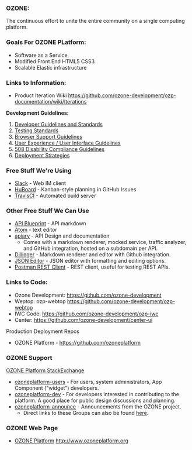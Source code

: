 ### OZONE: 
The continuous effort to unite the entire community on a single computing platform.

### Goals For OZONE PLatform:
* Software as a Service
* Modified Front End HTML5 CSS3
* Scalable Elastic infrastructure


### Links to Information:

* Product Iteration Wiki https://github.com/ozone-development/ozp-documentation/wiki/Iterations


**Development Guidelines:**

1. [Developer Guidelines and Standards](https://github.com/ozone-development/ozp-documentation/blob/master/developer-guidance.md)
2. [Testing Standards](https://github.com/ozone-development/ozp-documentation/blob/master/testing-standards.md)
3. [Browser Support Guidelines](https://github.com/ozone-development/ozp-documentation/blob/master/browser-support.md)
4. [User Experience / User Interface Guidelines](https://www.owfgoss.org/confluence/x/sYJrAQ)
5. [508 Disability Compliance Guidelines](https://github.com/ozone-development/ozp-documentation/blob/master/508-compliance.md)
6. [Deployment Strategies](https://github.com/ozone-development/ozp-documentation/blob/master/deployment-strategies.md)

### Free Stuff We're Using
* [Slack](https://slack.com/) - Web IM client
* [HuBoard](https://huboard.com/) - Kanban-style planning in GitHub Issues
* [TravisCI](https://travis-ci.org/) - Automated build server

### Other Free Stuff We Can Use
* [API Blueprint](http://apiblueprint.org/) - API markdown
* [Atom](https://atom.io/) - text editor
* [apiary](http://apiary.io/) - API Design and documentation
  * Comes with a markdown renderer, mocked service, traffic analyzer, and GitHub integration, hosted on a subdomain per API.
* [Dillinger](http://dillinger.io/) - Markdown renderer and editor with Github integration.
* [JSON Editor](http://www.jsoneditoronline.org/) - JSON editor with formatting and editing options.
* [Postman REST Client](https://chrome.google.com/webstore/detail/postman-rest-client/fdmmgilgnpjigdojojpjoooidkmcomcm?hl=en) - REST client, useful for testing REST APIs.

### Links to Code:
* Ozone Development: https://github.com/ozone-development
* Weptop: ozp-webtop https://github.com/ozone-development/ozp-webtop
* IWC Code:  https://github.com/ozone-development/ozp-iwc
* Center: https://github.com/ozone-development/center-ui

Production Deployment Repos
* OZONE Platform - https://github.com/ozoneplatform

### OZONE Support ###
[OZONE Platform StackExchange](http://area51.stackexchange.com/proposals/82636/ozone-platform-stack-exchange-is-a-question-and-answer-site-for-ozone-platform-de?referrer=fwgGmaJWzcFpt7RiP2iCNA2)

* [ozoneplatform-users](https://groups.google.com/forum/#!forum/ozoneplatform-users) - For users, system administrators, App Component ("widget") developers.
* [ozoneplatform-dev](https://groups.google.com/forum/#!forum/ozoneplatform-dev) - For developers interested in contributing to the platform. A good place for public design discussions and planning.
* [ozoneplatform-announce](https://groups.google.com/forum/#!forum/ozoneplatform-announce) - Announcements from the OZONE project.
  * Direct links to these Groups can also be found [here](https://owfgoss.org/support.html).

### OZONE Web Page ###
* [OZONE Platform](http://www.ozoneplatform.org/) http://www.ozoneplatform.org